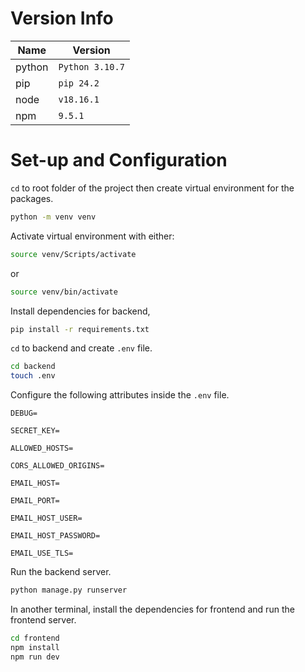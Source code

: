 # Version Info

| Name   | Version         |
| ------ | --------------- |
| python | `Python 3.10.7` |
| pip    | `pip 24.2`      |
| node   | `v18.16.1`      |
| npm    | `9.5.1`         |

# Set-up and Configuration

`cd` to root folder of the project then create virtual environment for the packages.

```bash
python -m venv venv
```

Activate virtual environment with either:

```bash
source venv/Scripts/activate
```

or

```bash
source venv/bin/activate
```

Install dependencies for backend,

```bash
pip install -r requirements.txt
```

`cd` to backend and create `.env` file.

```bash
cd backend
touch .env
```

Configure the following attributes inside the `.env` file.

```
DEBUG=

SECRET_KEY=

ALLOWED_HOSTS=

CORS_ALLOWED_ORIGINS=

EMAIL_HOST=

EMAIL_PORT=

EMAIL_HOST_USER=

EMAIL_HOST_PASSWORD=

EMAIL_USE_TLS=
```

Run the backend server.

```bash
python manage.py runserver
```

In another terminal, install the dependencies for frontend and run the frontend server.

```bash
cd frontend
npm install
npm run dev
```
